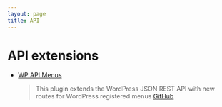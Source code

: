 ```yaml
---
layout: page
title: API
---
```


# API extensions

- [WP API Menus](https://wordpress.org/plugins/wp-api-menus/)
  > This plugin extends the WordPress JSON REST API with new routes for WordPress registered menus
  > [GitHub](https://github.com/unfulvio/wp-api-menus)
